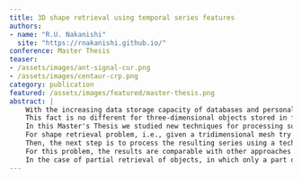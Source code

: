 ```yaml
---
title: 3D shape retrieval using temporal series features
authors:
- name: "R.U. Nakanishi"
  site: "https://rnakanishi.github.io/"
conference: Master Thesis
teaser:
- /assets/images/ant-signal-cur.png
- /assets/images/centaur-crp.png
category: publication
featured: /assets/images/featured/master-thesis.png
abstract: |
    With the increasing data storage capacity of databases and personal computers, arises the necessity of computer algorithms capable of performing processing for automatic recovery of data and information.
    This fact is no different for three-dimensional objects stored in files.
    In this Master's Thesis we studied new techniques for processing such data objects using an unusual approach to the geometric processing area: techniques for analyzing time series, such as scattering wavelets and recurrence plots.
    For shape retrieval problem, i.e., given a tridimensional mesh try finding other meshes that are visually similar, our method extract only one feature - Gaussian curvature and surface variation, for example - and organize it as a series using information given by Fiedler vector.
    Then, the next step is to process the resulting series using a technique called scattering wavelets, that is capable of analyzing the temporal behavior of a set of serial data.
    For this problem, the results are comparable with other approaches reported in the literature that use multiple characteristics to find a matching mesh.
    In the case of partial retrieval of objects, in which only a part of the object is given as search parameter, it is necessary to perform a segmentation of the meshes in order to find other parts that are visually similar to the query. By using Recurrence Plot to analyze the objects, our method can find not only the most similar region within the same (or other) object, but also get all the regions that are similar to the search parameter.
---
```

